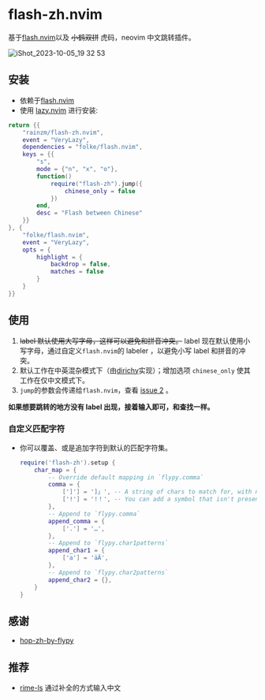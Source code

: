 # flash-zh.nvim

基于[flash.nvim](https://github.com/folke/flash.nvim)以及 ~~小鹤双拼~~ 虎码，neovim 中文跳转插件。

![iShot_2023-10-05_19 32 53](https://github.com/rainzm/flash-zh.nvim/assets/22927169/4c3ca124-0fee-48a2-b7c6-17391afe8d0e)

## 安装

- 依赖于[flash.nvim](https://github.com/folke/flash.nvim)
- 使用 [lazy.nvim](https://github.com/folke/lazy.nvim) 进行安装:

```lua
return {{
    "rainzm/flash-zh.nvim",
    event = "VeryLazy",
    dependencies = "folke/flash.nvim",
    keys = {{
        "s",
        mode = {"n", "x", "o"},
        function()
            require("flash-zh").jump({
                chinese_only = false
            })
        end,
        desc = "Flash between Chinese"
    }}
}, {
    "folke/flash.nvim",
    event = "VeryLazy",
    opts = {
        highlight = {
            backdrop = false,
            matches = false
        }
    }
}}
```

## 使用

1. ~~label 默认使用大写字母，这样可以避免和拼音冲突。~~ label 现在默认使用小写字母，通过自定义`flash.nvim`的 labeler ，以避免小写 label 和拼音的冲突。
2. 默认工作在中英混杂模式下（由[dirichy](https://github.com/dirichy)实现）；增加选项 `chinese_only` 使其工作在仅中文模式下。
3. `jump`的参数会传递给`flash.nvim`，查看 [issue 2](https://github.com/rainzm/flash-zh.nvim/issues/2) 。

**如果想要跳转的地方没有 label 出现，接着输入即可，和查找一样。**

### 自定义匹配字符

- 你可以覆盖、或是追加字符到默认的匹配字符集。

    ```lua
    require('flash-zh').setup {
        char_map = {
            -- Override default mapping in `flypy.comma`
            comma = {
                [']'] = ']」', -- A string of chars to match for, with no separator. No need to escape.
                ['!'] = '!！', -- You can add a symbol that isn't present in the default table.
            },
            -- Append to `flypy.comma`
            append_comma = {
                ['.'] = '…',
            },
            -- Append to `flypy.char1patterns`
            append_char1 = {
                ['a'] = 'äÄ',
            },
            -- Append to `flypy.char2patterns`
            append_char2 = {},
        }
    }
    ```

## 感谢

- [hop-zh-by-flypy](https://github.com/zzhirong/hop-zh-by-flypy)

## 推荐

- [rime-ls](https://github.com/wlh320/rime-ls) 通过补全的方式输入中文
